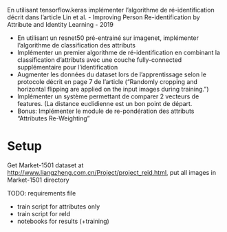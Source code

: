 En utilisant tensorflow.keras implémenter l’algorithme de ré-identification décrit dans l’article Lin et al. - Improving Person Re-identification by Attribute and Identity Learning - 2019
- En utilisant un resnet50 pré-entrainé sur imagenet, implémenter l’algorithme de classification des attributs
- Implémenter un premier algorithme de ré-identification en combinant la classification d’attributs avec une couche fully-connected supplémentaire pour l’identification
- Augmenter les données du dataset lors de l’apprentissage selon le protocole décrit en page 7 de l’article (“Randomly cropping and horizontal flipping are applied on the input images during training.”)
- Implémenter un système permettant de comparer 2 vecteurs de features. (La distance euclidienne est un bon point de départ.
- Bonus: Implémenter le module de re-pondération des attributs “Attributes Re-Weighting”

# Setup

Get Market-1501 dataset at http://www.liangzheng.com.cn/Project/project_reid.html, put all images in Market-1501 directory

TODO: requirements file

- train script for attributes only
- train script for reId
- notebooks for results (+training)